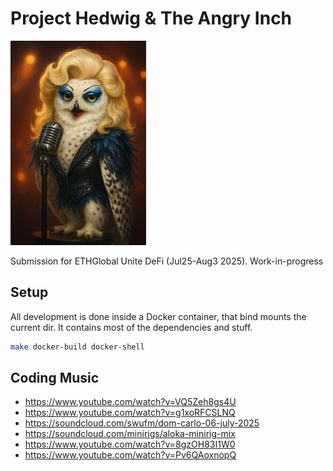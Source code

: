 # Project Hedwig & The Angry Inch

![](hedwig.jpg)

Submission for ETHGlobal Unite DeFi (Jul25-Aug3 2025). Work-in-progress

## Setup

All development is done inside a Docker container, that bind mounts the current dir. It contains most of the dependencies and stuff.

```bash
make docker-build docker-shell
```

## Coding Music

 * https://www.youtube.com/watch?v=VQ5Zeh8gs4U
 * https://www.youtube.com/watch?v=g1xoRFCSLNQ
 * https://soundcloud.com/swufm/dom-carlo-06-july-2025
 * https://soundcloud.com/minirigs/aloka-minirig-mix
 * https://www.youtube.com/watch?v=8gzOH83I1W0
 * https://www.youtube.com/watch?v=Pv6QAoxnopQ
